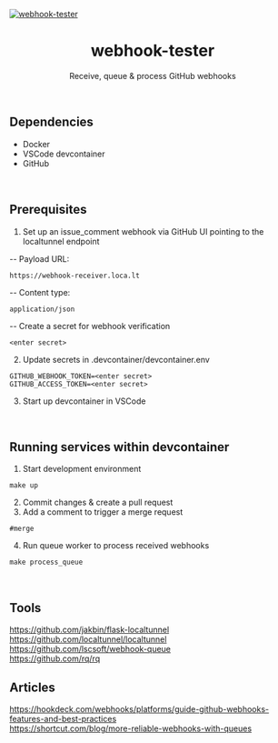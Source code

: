 [![webhook-tester](https://github.com/leondelaimy/webhook-tester/actions/workflows/python-test.yml/badge.svg)](https://github.com/leondelaimy/webhook-tester/actions/workflows/python-test.yml)

<h1 align="center">
  webhook-tester
</h1>
<p align="center">
  Receive, queue & process GitHub webhooks
</p>


<br/>

## Dependencies
- Docker
- VSCode devcontainer
- GitHub

<br/>

## Prerequisites

1. Set up an issue_comment webhook via GitHub UI pointing to the localtunnel endpoint

-- Payload URL:
```
https://webhook-receiver.loca.lt

```
-- Content type:
```
application/json

```
-- Create a secret for webhook verification
```
<enter secret>
```
2. Update secrets in .devcontainer/devcontainer.env
```
GITHUB_WEBHOOK_TOKEN=<enter secret>
GITHUB_ACCESS_TOKEN=<enter secret>
```
3. Start up devcontainer in VSCode

<br/>

## Running services within devcontainer

1. Start development environment
```
make up
```
2. Commit changes & create a pull request
3. Add a comment to trigger a merge request
```
#merge
```
4. Run queue worker to process received webhooks
```
make process_queue
```

<br/>

## Tools
https://github.com/jakbin/flask-localtunnel \
https://github.com/localtunnel/localtunnel \
https://github.com/lscsoft/webhook-queue \
https://github.com/rq/rq 

## Articles
https://hookdeck.com/webhooks/platforms/guide-github-webhooks-features-and-best-practices \
https://shortcut.com/blog/more-reliable-webhooks-with-queues
